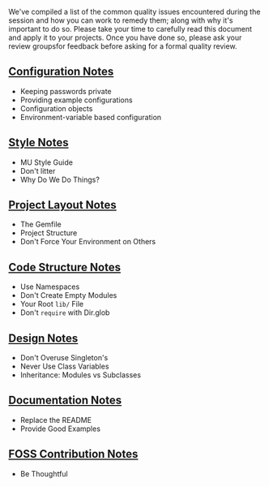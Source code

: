 We've compiled a list of the common quality issues encountered during the session and how you can work to remedy them; along with why it's important to do so. Please take your time to carefully read this document and apply it to your projects. Once you have done so, please ask your review groupsfor feedback before asking for a formal quality review.

## [Configuration Notes](https://github.com/mendicant-university/s10-notes/blob/master/configuration.md)


  - Keeping passwords private
  - Providing example configurations
  - Configuration objects
  - Environment-variable based configuration

## [Style Notes](https://github.com/mendicant-university/s10-notes/blob/master/style.md)
  
  - MU Style Guide
  - Don't litter
  - Why Do We Do Things?

## [Project Layout Notes](https://github.com/mendicant-university/s10-notes/blob/master/project_layout.md)

  - The Gemfile
  - Project Structure
  - Don't Force Your Environment on Others

## [Code Structure Notes](https://github.com/mendicant-university/s10-notes/blob/master/code_structure.md)

  - Use Namespaces
  - Don't Create Empty Modules
  - Your Root `lib/` File
  - Don't `require` with Dir.glob

## [Design Notes](https://github.com/mendicant-university/s10-notes/blob/master/design.md)

  - Don't Overuse Singleton's
  - Never Use Class Variables
  - Inheritance: Modules vs Subclasses

## [Documentation Notes](https://github.com/mendicant-university/s10-notes/blob/master/documentation.md)

  - Replace the README
  - Provide Good Examples

## [FOSS Contribution Notes](https://github.com/mendicant-university/s10-notes/blob/master/contributing_to_oss.md)

  - Be Thoughtful
